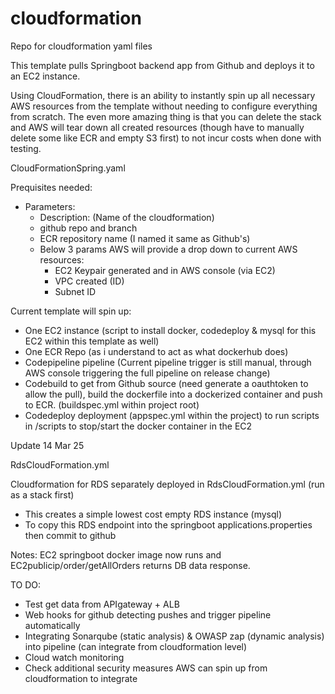# cloudformation
Repo for cloudformation yaml files

This template pulls Springboot backend app from Github and deploys it to an EC2 instance.

Using CloudFormation, there is an ability to instantly spin up all necessary AWS resources from the template without needing to configure everything from scratch. The even more amazing thing is that you can delete the stack and AWS will tear down all created resources (though have to manually delete some like ECR and empty S3 first) to not incur costs when done with testing.

CloudFormationSpring.yaml

Prequisites needed:
- Parameters:
  - Description: (Name of the cloudformation)
  - github repo and branch
  - ECR repository name (I named it same as Github's)
  - Below 3 params AWS will provide a drop down to current AWS resources:
    - EC2 Keypair generated and in AWS console (via EC2)
    - VPC created (ID)
    - Subnet ID

Current template will spin up:
 - One EC2 instance (script to install docker, codedeploy & mysql for this EC2 within this template as well)
 - One ECR Repo (as i understand to act as what dockerhub does)
 - Codepipeline pipeline (Current pipeline trigger is still manual, through AWS console triggering the full pipeline on release change)
 - Codebuild to get from Github source (need generate a oauthtoken to allow the pull), build the dockerfile into a dockerized container and push to ECR. (buildspec.yml within project root)
 - Codedeploy deployment (appspec.yml within the project) to run scripts in /scripts to stop/start the docker container in the EC2


Update 14 Mar 25

RdsCloudFormation.yml

Cloudformation for RDS separately deployed in RdsCloudFormation.yml (run as a stack first)
  - This creates a simple lowest cost empty RDS instance (mysql)
  - To copy this RDS endpoint into the springboot applications.properties then commit to github

Notes:
EC2 springboot docker image now runs and EC2publicip/order/getAllOrders returns DB data response. 

TO DO:
  - Test get data from APIgateway + ALB
  - Web hooks for github detecting pushes and trigger pipeline automatically
  - Integrating Sonarqube (static analysis) & OWASP zap (dynamic analysis) into pipeline (can integrate from cloudformation level)
  - Cloud watch monitoring
  - Check additional security measures AWS can spin up from cloudformation to integrate